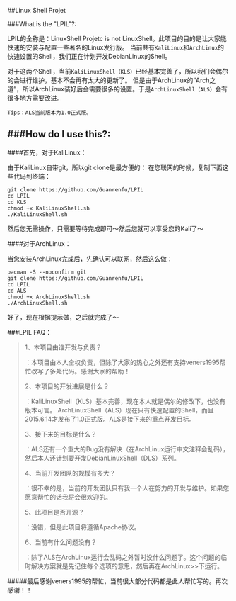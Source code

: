 ##Linux Shell Projet


###What is the "LPIL"?: 


LPIL的全称是：LinuxShell Projetc is not LinuxShell。此项目的目的是让大家能快速的安装与配置一些著名的Linux发行版。
当前共有`KaliLinux`和`ArchLinux`的快速设置的Shell，我们正在计划开发DebianLinux的Shell。

对于这两个Shell，当前`KaliLinuxShell（KLS）`已经基本完善了，所以我们会偶尔的会进行维护，基本不会再有太大的更新了。
但是由于ArchLinux的“Arch之道”，所以ArchLinux装好后会需要很多的设置。于是`ArchLinuxShell（ALS）`会有很多地方需要改进。

`Tips：ALS当前版本为1.0正式版。`

###How do I use this?: 
-----------------------
####首先，对于KaliLinux：

由于KaliLinux自带git，所以git clone是最方便的：
在您联网的时候，复制下面这些代码到终端：
```
git clone https://github.com/Guanrenfu/LPIL
cd LPIL
cd KLS
chmod +x KaliLinuxShell.sh
./KaliLinuxShell.sh
```
然后您无需操作，只需要等待完成即可～然后您就可以享受您的Kali了～

####对于ArchLinux：

当您安装ArchLinux完成后，先确认可以联网，然后这么做：

```
pacman -S --noconfirm git
git clone https://github.com/Guanrenfu/LPIL
cd LPIL
cd ALS
chmod +x ArchLinuxShell.sh
./ArchLinuxShell.sh
```
好了，现在根据提示做，之后就完成了～


###LPIL FAQ：


>1、本项目由谁开发与负责？
>
>：本项目由本人全权负责，但除了大家的热心之外还有支持veners1995帮忙改写了多处代码。感谢大家的帮助！
>
>
>2、本项目的开发进展是什么？
>
>：KaliLinuxShell（KLS）基本完善，现在本人就是偶尔的修改下，也没有版本可言。
>ArchLinuxShell（ALS）现在只有快速配置的Shell，而且2015.6.14才发布了1.0正式版。ALS是接下来的重点开发目标。
>
>
>3、接下来的目标是什么？
>
>：ALS还有一个重大的Bug没有解决（在ArchLinux运行中文注释会乱码），然后本人还计划要开发DebianLinuxShell（DLS）系列。
>
>
>4、当前开发团队的规模有多大？
>
>：很不幸的是，当前的开发团队只有我一个人在努力的开发与维护。如果您愿意帮忙的话我将会很欢迎的。
>
>
>5、此项目是否开源？
>
>：没错，但是此项目将遵循Apache协议。
>
>
>6、当前有什么问题没有？
>
>：除了ALS在ArchLinux运行会乱码之外暂时没什么问题了。这个问题的临时解决方案就是先记住每个选项的意思，然后再在ArchLinux>>下运行。
>
>
#####最后感谢veners1995的帮忙，当前很大部分代码都是此人帮忙写的。再次感谢！！
